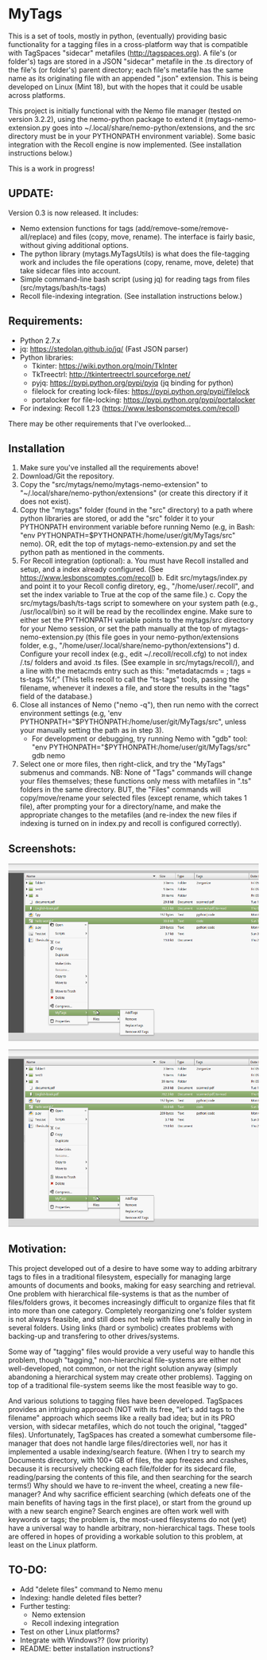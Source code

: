 MyTags
========
This is a set of tools, mostly in python, (eventually) providing basic functionality for a tagging files in a cross-platform way that is compatible with TagSpaces "sidecar" metafiles (http://tagspaces.org). A file's (or folder's) tags are stored in a JSON "sidecar" metafile in the .ts directory of the file's (or folder's) parent directory; each file's metafile has the same name as its originating file with an appended ".json" extension. This is being developed on Linux (Mint 18), but with the hopes that it could be usable across platforms.

This project is initially functional with the Nemo file manager (tested on version 3.2.2), using the nemo-python package to extend it (mytags-nemo-extension.py goes into ~/.local/share/nemo-python/extensions, and the src directory must be in your PYTHONPATH environment variable).  Some basic integration with the Recoll engine is now implemented. (See installation instructions below.)

This is a work in progress! 

UPDATE:
------
Version 0.3 is now released. It includes:
* Nemo extension functions for tags (add/remove-some/remove-all/replace) and files (copy, move, rename).  The interface is fairly basic, without giving additional options.  
* The python library (mytags.MyTagsUtils) is what does the file-tagging work and includes the file operations (copy, rename, move, delete) that take sidecar files into account. 
* Simple command-line bash script (using jq) for reading tags from files (src/mytags/bash/ts-tags)
* Recoll file-indexing integration. (See installation instructions below.)


Requirements:
-------------
* Python 2.7.x
* jq: https://stedolan.github.io/jq/ (Fast JSON parser)
* Python libraries:
  * Tkinter: https://wiki.python.org/moin/TkInter
  * TkTreectrl: http://tkintertreectrl.sourceforge.net/
  * pyjq: https://pypi.python.org/pypi/pyjq (jq binding for python)
  * filelock for creating lock-files: https://pypi.python.org/pypi/filelock
  * portalocker for file-locking: https://pypi.python.org/pypi/portalocker
* For indexing: Recoll 1.23 (https://www.lesbonscomptes.com/recoll)

There may be other requirements that I've overlooked...

Installation
-------------------------
1. Make sure you've installed all the requirements above!  
2. Download/Git the repository. 
2. Copy the "src/mytags/nemo/mytags-nemo-extension" to "~/.local/share/nemo-python/extensions" (or create this directory if it does not exist). 
3. Copy the "mytags" folder (found in the "src" directory) to a path where python libraries are stored, or add the "src" folder it to your PYTHONPATH environment variable before running Nemo (e.g, in Bash: "env PYTHONPATH=$PYTHONPATH:/home/user/git/MyTags/src" nemo). OR, edit the top of mytags-nemo-extension.py and set the python path as mentioned in the comments.
4. For Recoll integration (optional):
   a. You must have Recoll installed and setup, and a index already configured. (See https://www.lesbonscomptes.com/recoll)
   b. Edit src/mytags/index.py and point it to your Recoll config diretory, eg., "/home/user/.recoll", and set the index variable to True at the cop of the same file.) 
   c. Copy the src/mytags/bash/ts-tags script to somewhere on your system path (e.g., /usr/local/bin) so it will be read by the recollindex engine.
  Make sure to either set the PYTHONPATH variable points to the mytags/src directory for your Nemo session, or set the path manually at the top of mytags-nemo-extension.py (this file goes in your nemo-python/extensions folder, e.g., "/home/user/.local/share/nemo-python/extensions")
   d. Configure your recoll index (e.g., edit ~/.recoll/recoll.cfg) to not index  /.ts/ folders and avoid .ts files. (See example in src/mytags/recoll/), and a line with the metacmds entry such as this: "metadatacmds = ; tags = ts-tags %f;" (This tells recoll to call the "ts-tags" tools, passing the filename, whenever it indexes a file, and store the results in the "tags" field of the database.)
5. Close all instances of Nemo ("nemo -q"), then run nemo with the correct environment settings (e.g, 'env PYTHONPATH="$PYTHONPATH:/home/user/git/MyTags/src", unless your manually setting the path as in step 3). 
   * For development or debugging, try running Nemo with "gdb" tool: "env PYTHONPATH="$PYTHONPATH:/home/user/git/MyTags/src" gdb nemo 
5. Select one or more files, then right-click, and try the "MyTags" submenus and commands. NB: None of "Tags" commands will change your files themselves; these functions only mess with metafiles in ".ts" folders in the same directory. BUT, the "Files" commands will copy/move/rename your selected files (except rename, which takes 1 file), after prompting your for a directory/name, and make the appropriate changes to the metafiles (and re-index the new files if indexing is turned on in index.py and recoll is configured correctly).

Screenshots:
-----------
![MyTags Nemo Extension screenshot](https://github.com/cbop-dev/MyTags/blob/master/images/Tags-submenu.png "MyTags Nemo Extension shot 1")

![MyTags Nemo Extension screenshot](https://github.com/cbop-dev/MyTags/blob/master/images/Tags-submenu.png "MyTags Nemo Extension shot 2")

Motivation:
-----------
This project developed out of a desire to have some way to adding arbitrary tags to files in a traditional filesystem, especially for managing large amounts of documents and books, making for easy searching and retrieval. One problem with hierarchical file-systems is that as the number of files/folders grows, it becomes increasingly difficult to organize files that fit into more than one category. Completely reorganizing one's folder system is not always feasible, and still does not help with files that really belong in several folders. Using links (hard or symbolic) creates problems with backing-up and transfering to other drives/systems. 

Some way of "tagging" files would provide a very useful way to handle this problem, though "tagging," non-hierarchical file-systems are either not well-developed, not common, or not the right solution anyway (simply abandoning a hierarchical system may create other problems). Tagging on top of a traditional file-system seems like the most feasible way to go.

And various solutions to tagging files have been developed. TagSpaces provides an intriguing approach (NOT with its free, "let's add tags to the filename" approach which seems like a really bad idea; but in its PRO version, with sidecar metafiles, which do not touch the original, "tagged" files). Unfortunately, TagSpaces has created a somewhat cumbersome file-manager that does not handle large files/directories well, nor has it implemented a usable indexing/search feature. (When I try to search my Documents directory, with  100+ GB of files, the app freezes and crashes, because it is recursively checking each file/folder for its sidecard file, reading/parsing the contents of this file, and then searching for the search terms!) Why should we have to re-invent the wheel, creating a new file-manager? And why sacrifice efficient searching (which defeats one of the main benefits of having tags in the first place), or start from the ground up with a new search engine? Search engines are often work well with keywords or tags; the problem is, the most-used filesystems do not (yet) have a universal way to handle arbitrary, non-hierarchical tags. These tools are offered in hopes of providing a workable solution to this problem, at least on the Linux platform.

TO-DO:
------
* Add "delete files" command to Nemo menu
* Indexing: handle deleted files better?
* Further testing:
  * Nemo extension
  * Recoll indexing integration
* Test on other Linux platforms?
* Integrate with Windows?? (low priority)
* README: better installation instructions?



